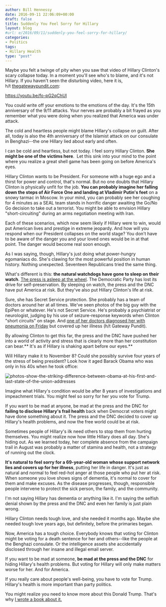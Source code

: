 ```yaml
---
author: Bill Hennessy
date: 2016-09-11 22:06:09+00:00
draft: false
title: Suddenly You Feel Sorry for Hillary
layout: blog
#url: e/2016/09/11/suddenly-you-feel-sorry-for-hillary/
categories:
- Politics
tags:
- Hillary Health
type: "post"
---
```


Maybe you felt a twinge of pity when you saw that video of Hillary Clinton's scary collapse today. In a moment you'll see who's to blame, and it's not Hillary. If you haven't seen the disturbing video, here it is, h/t [thegatewaypundit.com](https://www.thegatewaypundit.com/2016/09/hillarys-collapsing-video-mysterious-metal-object-falls-pant-leg/):

https://youtu.be/fo-pG2qChUI

You could write off your emotions to the emotions of the day. It's the 15th anniversary of the 9/11 attacks. Your nerves are probably a bit frayed as you remember what you were doing when you realized that America was under attack.

The cold and heartless people might blame Hillary's collapse on guilt. After all, today is also the 4th anniversary of the Islamist attack on our consulate in Benghazi--the one Hillary lied about early and often.

I can be cold and heartless, but not today. I feel sorry Hillary Clinton. **She might be one of the victims here**.  Let this sink into your mind to the point where you realize a great shell game has been going on before America's eyes.

Hillary Clinton wants to be President. For someone with a huge ego and a thirst for power and control, that's normal. But no one doubts that Hillary Clinton is physically unfit for the job. **You can probably imagine her falling down the steps of Air Force One and landing at Vladimir Putin's feet** on a snowy tarmac in Moscow. In your mind, you can probably see her coughing for 4 minutes as a SEAL team stands in horrific danger awaiting the Go/No Go decision to take out a terrorist. You might be able to envision Hillary "short-circuiting" during an arms negotiation meeting with Iran.

Each of these scenarios, which now seem likely if Hillary were to win, would put American lives and prestige in extreme jeopardy. And how will you respond when our President collapses on the world stage? You don't have to be aware of the danger you and your loved ones would be in at that point. The danger would become real soon enough.

As I was saying, though, Hillary's just doing what power-hungry egomaniacs do. She's clawing for the most powerful position in human history. Nothing unexpected. Seventeen Republicans tried the same thing.

What's different is this: **the natural watchdogs have gone to sleep on their watch**. [The press is asleep at the wheel](https://www.thegatewaypundit.com/2016/09/breaking-hillary-clinton-medical-emergency-knees-buckle-nearly-falls-escorted-ground-zero/). The Democratic Party has lost its drive for self-preservation. By sleeping on watch, the press and the DNC have put America at risk. But they've also put Hillary Clinton's life at risk.

Sure, she has Secret Service protection. She probably has a team of doctors around her at all times. We've seen photos of the big guy with the EpiPen or whatever. He's not Secret Service. He's probably a psychiatrist or neurologist, judging by his use of seizure-response keywords when Clinton "short circuits" on stage. And [one of her doctors diagnosed her with pneumonia on Friday](https://www.thegatewaypundit.com/2016/09/breaking-clinton-campaign-hillary-pneumonia-diagnosed-friday/) but covered up her illness (h/t Gateway Pundit).

By allowing Clinton to get this far, the press and the DNC have pushed her into a world of activity and stress that is clearly more than her constitution can bear.** It's as if Hillary is shaking apart before our eyes.**

Will Hillary make it to November 8? Could she possibly survive four years of the stress of being president? Look how it aged Barack Obama who was only in his 40s when he took office:

![photos-show-the-striking-difference-between-obama-at-his-first-and-last-state-of-the-union-addresses](https://hennessysview.com/wp-content/uploads/2016/09/photos-show-the-striking-difference-between-obama-at-his-first-and-last-state-of-the-union-addresses.jpg)


Imagine what Hillary's condition would be after 8 years of investigations and impeachment trials. You might feel so sorry for her you vote for Trump.

If you want to be mad at anyone, be mad at the press and the DNC for **failing to disclose Hillary's frail health** back when Democrat voters might have done something about it. The press and the DNC decided to cover up Hillary's health problems, and now the free world could be at risk.

Sometimes people of Hillary's ilk need others to stop them from hurting themselves. You might realize now how little Hillary does all day. She's hiding out. As we learned today, her complete absence from the campaign trail in August was probably a matter of stamina and health, not a strategy of running out the clock.

**It's natural to feel sorry for a 69-year-old woman whose support network lies and covers up for her illness**, putting her life in danger. It's just as natural and normal to feel red-hot anger at those people who put her at risk. When someone you love shows signs of dementia, it's normal to cover for them and make excuses. As the disease progresses, though, responsible people intervene to protect the sick person, the family, and the community.

I'm not saying Hillary has dementia or anything like it. I'm saying the selfish denial shown by the press and the DNC and even her family is just plain wrong.

Hillary Clinton needs tough love, and she needed it months ago. Maybe she needed tough love years ago, but definitely, before the primaries began.

Now, America has a tough choice. Everybody knows that voting for Clinton might be voting for a death sentence for her and others--like the people at the Benghazi consulate. Or the intelligence assets she accidentally disclosed through her insane and illegal email server.

If you want to be mad at someone, **be mad at the press and the DNC** for hiding Hillary's health problems. But voting for Hillary will only make matters worse for her. And for America.

If you really care about people's well-being, you have to vote for Trump. Hillary's health is more important than party politics.

You might realize you need to know more about this Donald Trump. That's why [I wrote a book about it.](https://amzn.to/2chfXwJ)


